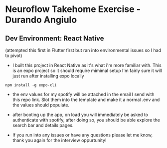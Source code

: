 # Neuroflow Takehome Exercise - Durando Angiulo

## Dev Environment: React Native

(attempted this first in Flutter first but ran into environmental issues so I had to pivot)

- I built this project in React Native as it's what i'm more familiar with. This is an expo project so it should require mimimal setup I'm fairly sure it will just run after installing expo locally

`npm install -g expo-cli`

- the env values for my spotify will be attached in the email I send with this repo link. Slot them into the template and make it a normal .env and the values should populate.

- after booting up the app, on load you will immediately be asked to authenticate with spotify, after doing so, you should be able explore the search bar and details pages.

- If you run into any issues or have any questions please let me know, thank you again for the interview oppurtunity!
